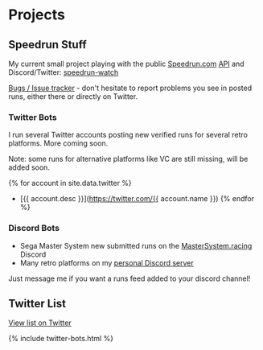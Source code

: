 # Projects
## Speedrun Stuff

My current small project playing with the public [Speedrun.com](https://www.speedrun.com/) [API](https://github.com/speedruncomorg/api) and Discord/Twitter: [speedrun-watch](https://github.com/retroph/speedrun-watch)

[Bugs / Issue tracker](https://github.com/retroph/speedrun-watch/issues) - don't hesitate to report problems you see in posted runs, either there or directly on Twitter.

### Twitter Bots

I run several Twitter accounts posting new verified runs for several retro platforms.
More coming soon.

Note: some runs for alternative platforms like VC are still missing, will be added soon.

{% for account in site.data.twitter %}
- [{{ account.desc }}](https://twitter.com/{{ account.name }})
{% endfor %}

### Discord Bots

- Sega Master System new submitted runs on the [MasterSystem.racing](http://mastersystem.racing/) Discord
- Many retro platforms on my [personal Discord server](https://discord.gg/nrB5Fss)

Just message me if you want a runs feed added to your discord channel!

## Twitter List

[View list on Twitter](https://twitter.com/_RPH_/lists/platform-speedruns-bots)

{% include twitter-bots.html %}

